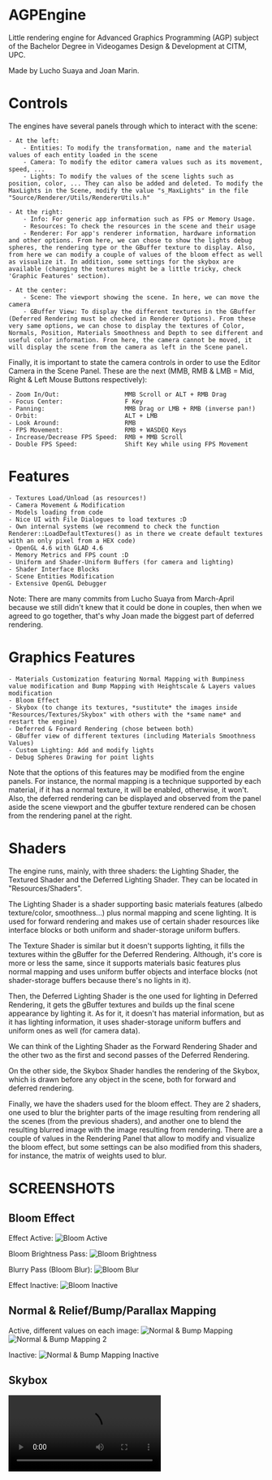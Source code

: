 # AGPEngine
 Little rendering engine for Advanced Graphics Programming (AGP) subject of the Bachelor Degree in Videogames Design & Development at CITM, UPC.

 Made by Lucho Suaya and Joan Marin.

# Controls
The engines have several panels through which to interact with the scene:

    - At the left:
        - Entities: To modify the transformation, name and the material values of each entity loaded in the scene
        - Camera: To modify the editor camera values such as its movement, speed, ...
        - Lights: To modify the values of the scene lights such as position, color, ... They can also be added and deleted. To modify the MaxLights in the Scene, modify the value "s_MaxLights" in the file "Source/Renderer/Utils/RendererUtils.h"
    
    - At the right:
        - Info: For generic app information such as FPS or Memory Usage.
        - Resources: To check the resources in the scene and their usage
        - Renderer: For app's renderer information, hardware information and other options. From here, we can chose to show the lights debug spheres, the rendering type or the GBuffer texture to display. Also, from here we can modify a couple of values of the bloom effect as well as visualize it. In addition, some settings for the skybox are available (changing the textures might be a little tricky, check 'Graphic Features' section).

    - At the center:
        - Scene: The viewport showing the scene. In here, we can move the camera
        - GBuffer View: To display the different textures in the GBuffer (Deferred Rendering must be checked in Renderer Options). From these very same options, we can chose to display the textures of Color, Normals, Position, Materials Smoothness and Depth to see different and useful color information. From here, the camera cannot be moved, it will display the scene from the camera as left in the Scene panel.


Finally, it is important to state the camera controls in order to use the Editor Camera in the Scene Panel. These are the next (MMB, RMB & LMB = Mid, Right & Left Mouse Buttons respectively):

    - Zoom In/Out:                  MMB Scroll or ALT + RMB Drag
    - Focus Center:                 F Key
    - Panning:                      MMB Drag or LMB + RMB (inverse pan!)
    - Orbit:                        ALT + LMB
    - Look Around:                  RMB
    - FPS Movement:                 RMB + WASDEQ Keys
    - Increase/Decrease FPS Speed:  RMB + MMB Scroll
    - Double FPS Speed:             Shift Key while using FPS Movement


# Features
    - Textures Load/Unload (as resources!)
    - Camera Movement & Modification
    - Models loading from code
    - Nice UI with File Dialogues to load textures :D
    - Own internal systems (we recommend to check the function Renderer::LoadDefaultTextures() as in there we create default textures with an only pixel from a HEX code)
    - OpenGL 4.6 with GLAD 4.6
    - Memory Metrics and FPS count :D
    - Uniform and Shader-Uniform Buffers (for camera and lighting)
    - Shader Interface Blocks
    - Scene Entities Modification
    - Extensive OpenGL Debugger

Note: There are many commits from Lucho Suaya from March-April because we still didn't knew that it could be done in couples, then when we agreed to go together, that's why Joan made the biggest part of deferred rendering.

# Graphics Features
    - Materials Customization featuring Normal Mapping with Bumpiness value modification and Bump Mapping with Heightscale & Layers values modification
    - Bloom Effect
    - Skybox (to change its textures, *sustitute* the images inside "Resources/Textures/Skybox" with others with the *same name* and restart the engine)
    - Deferred & Forward Rendering (chose between both)
    - GBuffer view of different textures (including Materials Smoothness Values)
    - Custom Lighting: Add and modify lights
    - Debug Spheres Drawing for point lights

Note that the options of this features may be modified from the engine panels. For instance, the normal mapping is a technique supported by each material, if it has a normal texture, it will be enabled, otherwise, it won't. Also, the deferred rendering can be displayed and observed from the panel aside the scene viewport and the gbuffer texture rendered can be chosen from the rendering panel at the right.

# Shaders
The engine runs, mainly, with three shaders: the Lighting Shader, the Textured Shader and the Deferred Lighting Shader. They can be located in "Resources/Shaders".

The Lighting Shader is a shader supporting basic materials features (albedo texture/color, smoothness...) plus normal mapping and scene lighting. It is used for forward rendering and makes use of certain shader resources like interface blocks or both uniform and shader-storage uniform buffers.

The Texture Shader is similar but it doesn't supports lighting, it fills the textures within the gBuffer for the Deferred Rendering. Although, it's core is more or less the same, since it supports materials basic features plus normal mapping and uses uniform buffer objects and interface blocks (not shader-storage buffers because there's no lights in it).

Then, the Deferred Lighting Shader is the one used for lighting in Deferred Rendering, it gets the gBuffer textures and builds up the final scene appearance by lighting it. As for it, it doesn't has material information, but as it has lighting information, it uses shader-storage uniform buffers and uniform ones as well (for camera data).

We can think of the Lighting Shader as the Forward Rendering Shader and the other two as the first and second passes of the Deferred Rendering.

On the other side, the Skybox Shader handles the rendering of the Skybox, which is drawn before any object in the scene, both for forward and deferred rendering.

Finally, we have the shaders used for the bloom effect. They are 2 shaders, one used to blur the brighter parts of the image resulting from rendering all the scenes (from the previous shaders), and another one to blend the resulting blurred image with the image resulting from rendering. There are a couple of values in the Rendering Panel that allow to modify and visualize the bloom effect, but some settings can be also modified from this shaders, for instance, the matrix of weights used to blur.

# SCREENSHOTS
## Bloom Effect
Effect Active:
![Bloom Active](/ReadmeImages/Bloom.PNGraw=true "Bloom Active")

Bloom Brightness Pass:
![Bloom Brightness](ReadmeImages/BloomBrightImg.png)

Blurry Pass (Bloom Blur):
![Bloom Blur](ReadmeImages/BloomBlurred.png)

Effect Inactive:
![Bloom Inactive](ReadmeImages/BloomNO.png)

## Normal & Relief/Bump/Parallax Mapping
Active, different values on each image:
![Normal & Bump Mapping](ReadmeImages/NormalBumpMapImg.png)
![Normal & Bump Mapping 2](ReadmeImages/NormalBumpMapImg2.png)

Inactive:
![Normal & Bump Mapping Inactive](ReadmeImages/NormalBumpMapImgNO.png)

## Skybox
![Skybox](ReadmeImages/Skybox_Gif.mp4)
